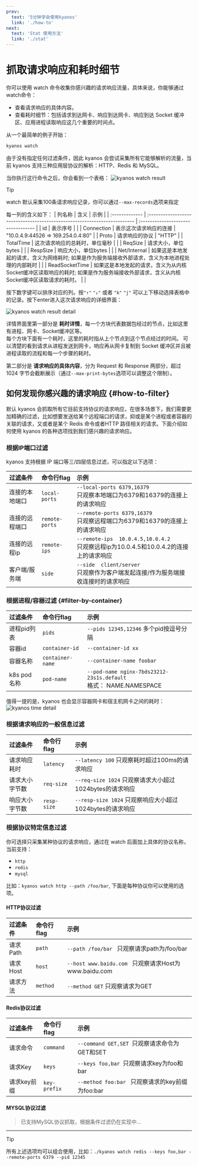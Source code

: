 ```yaml
---
prev:
  text: '5分钟学会使用kyanos'
  link: './how-to'
next:
  text: 'Stat 使用方法'
  link: './stat'
---
```


# 抓取请求响应和耗时细节

你可以使用 watch 命令收集你感兴趣的请求响应流量，具体来说，你能够通过watch命令：  

- 查看请求响应的具体内容。
- 查看耗时细节：包括请求到达网卡、响应到达网卡、响应到达 Socket 缓冲区、应用进程读取响应这几个重要的时间点。

从一个最简单的例子开始：

```bash
kyanos watch
```
由于没有指定任何过滤条件，因此 kyanos 会尝试采集所有它能够解析的流量，当前 kyanos 支持三种应用层协议的解析：HTTP、Redis 和 MySQL。

当你执行这行命令之后，你会看到一个表格：
![kyanos watch result](/watch-result.jpg)  


> [!TIP]
> watch 默认采集100条请求响应记录，你可以通过`--max-records`选项来指定


每一列的含义如下：
| 列名称            | 含义                                                                        | 示例                                 |
| :------------- | :------------------------------------------------------------------------ | :--------------------------------- |
| id             | 表示序号                                                                      |                                    |
| Connection     | 表示这次请求响应的连接                                                               | "10.0.4.9:44526 => 169.254.0.4:80" |
| Proto          | 请求响应的协议                                                                   | "HTTP"                             |
| TotalTime      | 这次请求响应的总耗时，单位毫秒                                                           |                                    |
| ReqSize        | 请求大小，单位bytes                                                              |                                    |
| RespSize       | 响应大小，单位bytes                                                              |                                    |
| Net/Internal   | 如果这是本地发起的请求，含义为网络耗时; 如果是作为服务端接收外部请求，含义为本地进程处理的内部耗时                        |                                    |
| ReadSocketTime | 如果这是本地发起的请求，含义为从内核Socket缓冲区读取响应的耗时; 如果是作为服务端接收外部请求，含义从内核Socket缓冲区读取请求的耗时。 |                                    |


按下数字键可以排序对应的列。按`"↑"` `"↓"` 或者 `"k"` `"j"` 可以上下移动选择表格中的记录。按下enter进入这次请求响应的详细界面：

![kyanos watch result detail](/watch-result-detail.jpg)  

详情界面里第一部分是 **耗时详情**，每一个方块代表数据包经过的节点，比如这里有进程、网卡、Socket缓冲区等。  
每个方块下面有一个耗时，这里的耗时指从上个节点到这个节点经过的时间。
可以清楚的看到请求从进程发送到网卡，响应再从网卡复制到 Socket 缓冲区并且被进程读取的流程和每一个步骤的耗时。

第二部分是 **请求响应的具体内容**，分为 Request 和 Response 两部分，超过 1024 字节会截断展示（通过`--max-print-bytes`选项可以调整这个限制）。

## 如何发现你感兴趣的请求响应 {#how-to-filter}
默认 kyanos 会抓取所有它目前支持协议的请求响应，在很多场景下，我们需要更加精确的过滤，比如想要发送给某个远程端口的请求，抑或是某个进程或者容器的关联的请求，又或者是某个 Redis 命令或者HTTP 路径相关的请求。下面介绍如何使用 kyanos 的各种选项找到我们感兴趣的请求响应。


### 根据IP端口过滤
kyanos 支持根据 IP 端口等三/四层信息过滤，可以指定以下选项：

| 过滤条件    | 命令行flag	       | 示例                                                                    |
| :------ | :------------------- | :-------------------------------------------------------------------- |
| 连接的本地端口 | `local-ports`  | `--local-ports 6379,16379` <br> 只观察本地端口为6379和16379的连接上的请求响应               |
| 连接的远程端口 | `remote-ports` | `--remote-ports 6379,16379` <br> 只观察远程端口为6379和16379的连接上的请求响应              |
| 连接的远程ip | `remote-ips`   | `--remote-ips  10.0.4.5,10.0.4.2` <br> 只观察远程ip为10.0.4.5和10.0.4.2的连接上的请求响应 |
| 客户端/服务端 | `side`   | `--side  client/server` <br> 只观察作为客户端发起连接/作为服务端接收连接时的请求响应 |


### 根据进程/容器过滤 {#filter-by-container}

| 过滤条件    | 命令行flag	       | 示例                                                                    |
| :------ | :------------- | :-------------------------------------------------------------------- |
| 进程pid列表   | `pids`          | `--pids 12345,12346` 多个pid按逗号分隔    |
| 容器id   | `container-id`          | `--container-id xx`   |
| 容器名称   | `container-name`          | `--container-name foobar`      |
| k8s pod名称   | `pod-name`          | `--pod-name nginx-7bds23212-23s1s.default` <br> 格式：  NAME.NAMESPACE  |

值得一提的是，kyanos 也会显示容器网卡和宿主机网卡之间的耗时：
![kyanos time detail](/timedetail.jpg)   

### 根据请求响应的一般信息过滤

| 过滤条件    | 命令行flag	       | 示例                                                                    |
| :------ | :------------- | :-------------------------------------------------------------------- |
| 请求响应耗时  | `latency`      | `--latency 100`  只观察耗时超过100ms的请求响应                                    |
| 请求大小字节数 | `req-size`     | `--req-size 1024`  只观察请求大小超过1024bytes的请求响应                            |
| 响应大小字节数 | `resp-size`    | `--resp-size 1024`  只观察响应大小超过1024bytes的请求响应                           |


### 根据协议特定信息过滤
你可选择只采集某种协议的请求响应，通过在 watch 后面加上具体的协议名称，当前支持：

- `http`
- `redis`
- `mysql`

比如：`kyanos watch http --path /foo/bar`, 下面是每种协议你可以使用的选项。

#### HTTP协议过滤

| 过滤条件   | 命令行flag  | 示例                                               |
| :----- | :------- | :----------------------------------------------- |
| 请求Path | `path`   | `--path /foo/bar ` 只观察请求path为/foo/bar            |
| 请求Host | `host`  | `--host www.baidu.com ` 只观察请求Host为www\.baidu.com |
| 请求方法   | `method` | `--method GET` 只观察请求为GET                         |


#### Redis协议过滤

| 过滤条件    | 命令行flag      | 示例                                        |
| :------ | :----------- | :---------------------------------------- |
| 请求命令    | `command`    | `--command GET,SET `只观察请求命令为GET和SET       |
| 请求Key   | `keys`       | `--keys foo,bar `只观察请求key为foo和bar         |
| 请求key前缀 | `key-prefix` | `--method foo:bar `  只观察请求的key前缀为foo\:bar |

#### MYSQL协议过滤

> 已支持MySQL协议抓取，根据条件过滤仍在实现中...


---

> [!TIP]
> 所有上述选项均可以组合使用，比如：`./kyanos watch redis --keys foo,bar --remote-ports 6379 --pid 12345`
